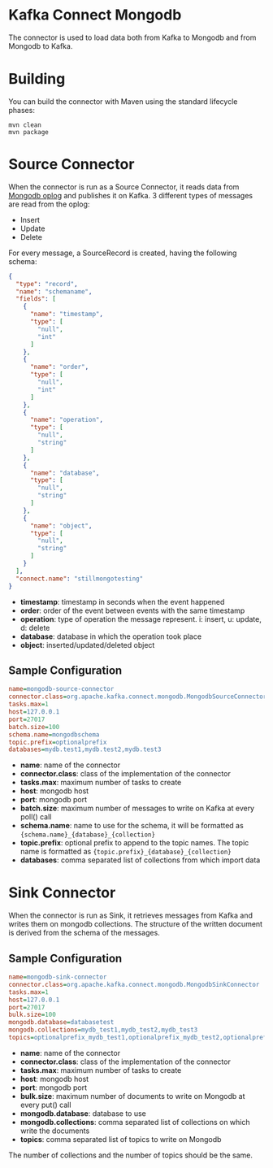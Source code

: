 # Kafka Connect Mongodb
The connector is used to load data both from Kafka to Mongodb
and from Mongodb to Kafka.

# Building
You can build the connector with Maven using the standard lifecycle phases:
```
mvn clean
mvn package
```

# Source Connector
When the connector is run as a Source Connector, it reads data from [Mongodb oplog](https://docs.mongodb.org/manual/core/replica-set-oplog/)
and publishes it on Kafka.
3 different types of messages are read from the oplog:
* Insert
* Update
* Delete

For every message, a SourceRecord is created, having the following schema:
```json
{
  "type": "record",
  "name": "schemaname",
  "fields": [
    {
      "name": "timestamp",
      "type": [
        "null",
        "int"
      ]
    },
    {
      "name": "order",
      "type": [
        "null",
        "int"
      ]
    },
    {
      "name": "operation",
      "type": [
        "null",
        "string"
      ]
    },
    {
      "name": "database",
      "type": [
        "null",
        "string"
      ]
    },
    {
      "name": "object",
      "type": [
        "null",
        "string"
      ]
    }
  ],
  "connect.name": "stillmongotesting"
}
```
* **timestamp**: timestamp in seconds when the event happened
* **order**: order of the event between events with the same timestamp
* **operation**: type of operation the message represent. i: insert, u: update, d: delete
* **database**: database in which the operation took place
* **object**: inserted/updated/deleted object

## Sample Configuration
```ini
name=mongodb-source-connector
connector.class=org.apache.kafka.connect.mongodb.MongodbSourceConnector
tasks.max=1
host=127.0.0.1
port=27017
batch.size=100
schema.name=mongodbschema
topic.prefix=optionalprefix
databases=mydb.test1,mydb.test2,mydb.test3
```

* **name**: name of the connector
* **connector.class**: class of the implementation of the connector
* **tasks.max**: maximum number of tasks to create
* **host**: mongodb host
* **port**: mongodb port
* **batch.size**: maximum number of messages to write on Kafka at every poll() call
* **schema.name**: name to use for the schema, it will be formatted as ``{schema.name}_{database}_{collection}``
* **topic.prefix**: optional prefix to append to the topic names. The topic name is formatted as ``{topic.prefix}_{database}_{collection}``
* **databases**: comma separated list of collections from which import data

# Sink Connector
When the connector is run as Sink, it retrieves messages from Kafka and writes them on mongodb collections. 
The structure of the written document is derived from the schema of the messages.

## Sample Configuration
```ini
name=mongodb-sink-connector
connector.class=org.apache.kafka.connect.mongodb.MongodbSinkConnector
tasks.max=1
host=127.0.0.1
port=27017
bulk.size=100
mongodb.database=databasetest
mongodb.collections=mydb_test1,mydb_test2,mydb_test3
topics=optionalprefix_mydb_test1,optionalprefix_mydb_test2,optionalprefix_mydb_test3
```

* **name**: name of the connector
* **connector.class**: class of the implementation of the connector
* **tasks.max**: maximum number of tasks to create
* **host**: mongodb host
* **port**: mongodb port
* **bulk.size**: maximum number of documents to write on Mongodb at every put() call
* **mongodb.database**: database to use
* **mongodb.collections**: comma separated list of collections on which write the documents
* **topics**: comma separated list of topics to write on Mongodb

The number of collections and the number of topics should be the same.